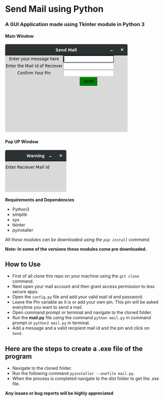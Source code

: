 # Send Mail using Python
### A GUI Application made using Tkinter module in Python 3

#### Main Window
![](images/Screenshot%20from%202019-04-20%2016-03-33.png)
#### Pop UP Window
![](images/Screenshot%20from%202019-04-20%2016-04-49.png)

**Requirements and Dependencies**
* Python3
* smtplib
* sys
* tkinter
* pyinstaller

*All these modules can be downloaded using the `pip install` command.*

**Note: In some of the versions these modules come pre downloaded.**

## How to Use

* First of all clone this repo on your machine using the `git clone` command.
* Next open your mail account and then grant access permission to less secure apps.
* Open the `config.py` file and add your valid mail id and password.
* Leave the Pin variable as it is or add your own pin. This pin will be asked everytime you want to send a mail.
* Open command prompt or terminal and navigate to the cloned folder.
* Run the **mail.py** file using the command `python mail.py` in command prompt or `python3 mail.py` in terminal.
* Add a message and a valid recipient mail id and the pin and click on `Send`.

## Here are the steps to create a .exe file of the program

* Navigate to the cloned folder.
* Run the following command `pyinstaller --onefile mail.py`.
* When the process is completed navigate to the *dist* folder to get the *.exe* file.

**Any issues or bug reports will be highly appreciated**